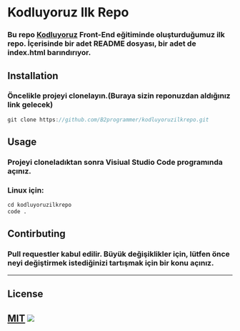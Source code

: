 # Kodluyoruz Ilk Repo
### Bu repo [Kodluyoruz](https://www.kodluyoruz.org/) Front-End eğitiminde oluşturduğumuz ilk repo. İçerisinde bir adet README dosyası, bir adet de index.html barındırıyor.

## Installation
### Öncelikle projeyi clonelayın.(Buraya sizin reponuzdan aldığınız link gelecek)

```h
git clone https://github.com/B2programmer/kodluyoruzilkrepo.git
``` 
## Usage
### Projeyi cloneladıktan sonra Visiual Studio Code programında açınız.
### Linux için:

```css
cd kodluyoruzilkrepo
code .
```
## Contirbuting
### Pull requestler kabul edilir. Büyük değişiklikler için, lütfen önce neyi değiştirmek istediğinizi tartışmak için bir konu açınız.
---

## License

[MIT](https://choosealicense.com/licenses/mit/)
![](https://camo.githubusercontent.com/06cfb69ee04911283e17b4523b0b861f111ad91fd51d7a65f944e6d1a10674bf/68747470733a2f2f6d69726f2e6d656469756d2e636f6d2f6d61782f333135302f322a545a654b306b794854524856763367556938427451672e706e67)
-
